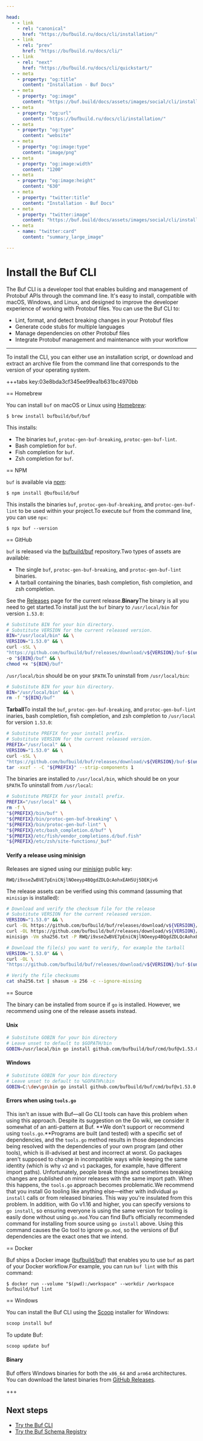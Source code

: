 ```yaml
---

head:
  - - link
    - rel: "canonical"
      href: "https://bufbuild.ru/docs/cli/installation/"
  - - link
    - rel: "prev"
      href: "https://bufbuild.ru/docs/cli/"
  - - link
    - rel: "next"
      href: "https://bufbuild.ru/docs/cli/quickstart/"
  - - meta
    - property: "og:title"
      content: "Installation - Buf Docs"
  - - meta
    - property: "og:image"
      content: "https://buf.build/docs/assets/images/social/cli/installation.png"
  - - meta
    - property: "og:url"
      content: "https://bufbuild.ru/docs/cli/installation/"
  - - meta
    - property: "og:type"
      content: "website"
  - - meta
    - property: "og:image:type"
      content: "image/png"
  - - meta
    - property: "og:image:width"
      content: "1200"
  - - meta
    - property: "og:image:height"
      content: "630"
  - - meta
    - property: "twitter:title"
      content: "Installation - Buf Docs"
  - - meta
    - property: "twitter:image"
      content: "https://buf.build/docs/assets/images/social/cli/installation.png"
  - - meta
    - name: "twitter:card"
      content: "summary_large_image"

---
```


# Install the Buf CLI

The Buf CLI is a developer tool that enables building and management of Protobuf APIs through the command line. It's easy to install, compatible with macOS, Windows, and Linux, and designed to improve the developer experience of working with Protobuf files. You can use the Buf CLI to:

- Lint, format, and detect breaking changes in your Protobuf files
- Generate code stubs for multiple languages
- Manage dependencies on other Protobuf files
- Integrate Protobuf management and maintenance with your workflow

---

To install the CLI, you can either use an installation script, or download and extract an archive file from the command line that corresponds to the version of your operating system.

+++tabs key:03e8bda3cf345ee99ea1b631bc4970bb

== Homebrew

You can install `buf` on macOS or Linux using [Homebrew](https://brew.sh):

```console
$ brew install bufbuild/buf/buf
```

This installs:

- The binaries `buf`, `protoc-gen-buf-breaking`, `protoc-gen-buf-lint`.
- Bash completion for `buf`.
- Fish completion for `buf`.
- Zsh completion for `buf`.

== NPM

`buf` is available via [npm](https://www.npmjs.com/package/@bufbuild/buf):

```console
$ npm install @bufbuild/buf
```

This installs the binaries `buf`, `protoc-gen-buf-breaking`, and `protoc-gen-buf-lint` to be used within your project.To execute `buf` from the command line, you can use `npx`:

```console
$ npx buf --version
```

== GitHub

`buf` is released via the [bufbuild/buf](https://github.com/bufbuild/buf) repository.Two types of assets are available:

- The single `buf`, `protoc-gen-buf-breaking`, and `protoc-gen-buf-lint` binaries.
- A tarball containing the binaries, bash completion, fish completion, and zsh completion.

See the [Releases](https://github.com/bufbuild/buf/releases) page for the current release.**Binary**The binary is all you need to get started.To install just the `buf` binary to `/usr/local/bin` for version `1.53.0`:

```sh
# Substitute BIN for your bin directory.
# Substitute VERSION for the current released version.
BIN="/usr/local/bin" && \
VERSION="1.53.0" && \
curl -sSL \
"https://github.com/bufbuild/buf/releases/download/v${VERSION}/buf-$(uname -s)-$(uname -m)" \
-o "${BIN}/buf" && \
chmod +x "${BIN}/buf"
```

`/usr/local/bin` should be on your `$PATH`.To uninstall from `/usr/local/bin`:

```sh
# Substitute BIN for your bin directory.
BIN="/usr/local/bin" && \
rm -f "${BIN}/buf"
```

**Tarball**To install the `buf`, `protoc-gen-buf-breaking`, and `protoc-gen-buf-lint` inaries, bash completion, fish completion, and zsh completion to `/usr/local` for version `1.53.0`:

```sh
# Substitute PREFIX for your install prefix.
# Substitute VERSION for the current released version.
PREFIX="/usr/local" && \
VERSION="1.53.0" && \
curl -sSL \
"https://github.com/bufbuild/buf/releases/download/v${VERSION}/buf-$(uname -s)-$(uname -m).tar.gz" | \
tar -xvzf - -C "${PREFIX}" --strip-components 1
```

The binaries are installed to `/usr/local/bin`, which should be on your `$PATH`.To uninstall from `/usr/local`:

```sh
# Substitute PREFIX for your install prefix.
PREFIX="/usr/local" && \
rm -f \
"${PREFIX}/bin/buf" \
"${PREFIX}/bin/protoc-gen-buf-breaking" \
"${PREFIX}/bin/protoc-gen-buf-lint" \
"${PREFIX}/etc/bash_completion.d/buf" \
"${PREFIX}/etc/fish/vendor_completions.d/buf.fish"
"${PREFIX}/etc/zsh/site-functions/_buf"
```

#### Verify a release using minisign

Releases are signed using our [minisign](https://github.com/jedisct1/minisign) public key:

```text
RWQ/i9xseZwBVE7pEniCNjlNOeeyp4BQgdZDLQcAohxEAH5Uj5DEKjv6
```

The release assets can be verified using this command (assuming that `minisign` is installed):

```sh
# Download and verify the checksum file for the release
# Substitute VERSION for the current released version.
VERSION="1.53.0" && \
curl -OL https://github.com/bufbuild/buf/releases/download/v${VERSION}/sha256.txt && \
curl -OL https://github.com/bufbuild/buf/releases/download/v${VERSION}/sha256.txt.minisig && \
minisign -Vm sha256.txt -P RWQ/i9xseZwBVE7pEniCNjlNOeeyp4BQgdZDLQcAohxEAH5Uj5DEKjv6

# Download the file(s) you want to verify, for example the tarball
VERSION="1.53.0" && \
curl -OL \
"https://github.com/bufbuild/buf/releases/download/v${VERSION}/buf-$(uname -s)-$(uname -m).tar.gz"

# Verify the file checksums
cat sha256.txt | shasum -a 256 -c --ignore-missing
```

== Source

The binary can be installed from source if `go` is installed. However, we recommend using one of the release assets instead.

#### Unix

```sh
# Substitute GOBIN for your bin directory
# Leave unset to default to $GOPATH/bin
GOBIN=/usr/local/bin go install github.com/bufbuild/buf/cmd/buf@v1.53.0
```

#### Windows

```sh
# Substitute GOBIN for your bin directory
# Leave unset to default to %GOPATH%\bin
GOBIN=C:\dev\go\bin go install github.com/bufbuild/buf/cmd/buf@v1.53.0
```

#### Errors when using `tools.go`

This isn't an issue with Buf—all Go CLI tools can have this problem when using this approach. Despite its suggestion on the Go wiki, we consider it somewhat of an anti-pattern at Buf. **We don't support or recommend using `tools.go`.**Programs are built (and tested) with a specific set of dependencies, and the `tools.go` method results in those dependencies being resolved with the dependencies of your own program (and other tools), which is ill-advised at best and incorrect at worst. Go packages aren't supposed to change in incompatible ways while keeping the same identity (which is why `v2` and `v1` packages, for example, have different import paths). Unfortunately, people break things and sometimes breaking changes are published on minor releases with the same import path. When this happens, the `tools.go` approach becomes problematic.We recommend that you install Go tooling like anything else—either with individual `go install` calls or from released binaries. This way you're insulated from this problem. In addition, with Go v1.16 and higher, you can specify versions to `go install`, so ensuring everyone is using the same version for tooling is easily done without using `go.mod`.You can find Buf’s officially recommended command for installing from source using `go install` above. Using this command causes the Go tool to ignore `go.mod`, so the versions of Buf dependencies are the exact ones that we intend.

== Docker

Buf ships a Docker image ([bufbuild/buf](https://hub.docker.com/r/bufbuild/buf)) that enables you to use `buf` as part of your Docker workflow.For example, you can run `buf lint` with this command:

```console
$ docker run --volume "$(pwd):/workspace" --workdir /workspace bufbuild/buf lint
```

== Windows

You can install the Buf CLI using the [Scoop](https://scoop.sh) installer for Windows:

```powershell
scoop install buf
```

To update Buf:

```powershell
scoop update buf
```

#### Binary

Buf offers Windows binaries for both the `x86_64` and `arm64` architectures. You can download the latest binaries from [GitHub Releases](https://github.com/bufbuild/buf/releases/latest).

+++

## Next steps

- [Try the Buf CLI](../quickstart/)
- [Try the Buf Schema Registry](../../bsr/quickstart/)
